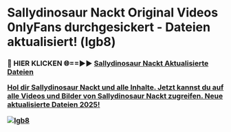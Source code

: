 # Sallydinosaur Nackt Original Videos 0nlyFans durchgesickert - Dateien aktualisiert! (lgb8)

<h3>🔴 HIER KLICKEN 🌐==►► <a href="https://tinyurl.com/h6vf6nb8" rel="nofollow">Sallydinosaur Nackt Aktualisierte Dateien

Hol dir Sallydinosaur Nackt und alle Inhalte. Jetzt kannst du auf alle Videos und Bilder von Sallydinosaur Nackt zugreifen. Neue aktualisierte Dateien 2025!

[![lgb8](https://i.imgur.com/sD4kR3V.gif)](https://tinyurl.com/h6vf6nb8)
